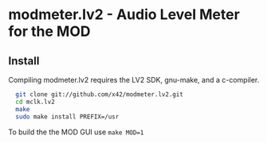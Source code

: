 modmeter.lv2 - Audio Level Meter for the MOD
============================================

Install
-------

Compiling modmeter.lv2 requires the LV2 SDK, gnu-make, and a c-compiler.

```bash
  git clone git://github.com/x42/modmeter.lv2.git
  cd mclk.lv2
  make
  sudo make install PREFIX=/usr
```

To build the the MOD GUI use `make MOD=1`
